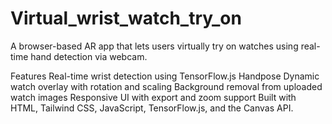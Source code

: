 # Virtual_wrist_watch_try_on
A browser-based AR app that lets users virtually try on watches using real-time hand detection via webcam.

Features Real-time wrist detection using TensorFlow.js Handpose Dynamic watch overlay with rotation and scaling Background removal from uploaded watch images Responsive UI with export and zoom support Built with HTML, Tailwind CSS, JavaScript, TensorFlow.js, and the Canvas API.

